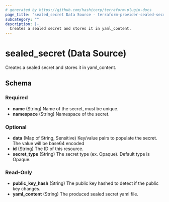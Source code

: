 ```yaml
---
# generated by https://github.com/hashicorp/terraform-plugin-docs
page_title: "sealed_secret Data Source - terraform-provider-sealed-secrets"
subcategory: ""
description: |-
  Creates a sealed secret and stores it in yaml_content.
---
```


# sealed_secret (Data Source)

Creates a sealed secret and stores it in yaml_content.



<!-- schema generated by tfplugindocs -->
## Schema

### Required

- **name** (String) Name of the secret, must be unique.
- **namespace** (String) Namespace of the secret.

### Optional

- **data** (Map of String, Sensitive) Key/value pairs to populate the secret. The value will be base64 encoded
- **id** (String) The ID of this resource.
- **secret_type** (String) The secret type (ex. Opaque). Default type is Opaque.

### Read-Only

- **public_key_hash** (String) The public key hashed to detect if the public key changes.
- **yaml_content** (String) The produced sealed secret yaml file.


